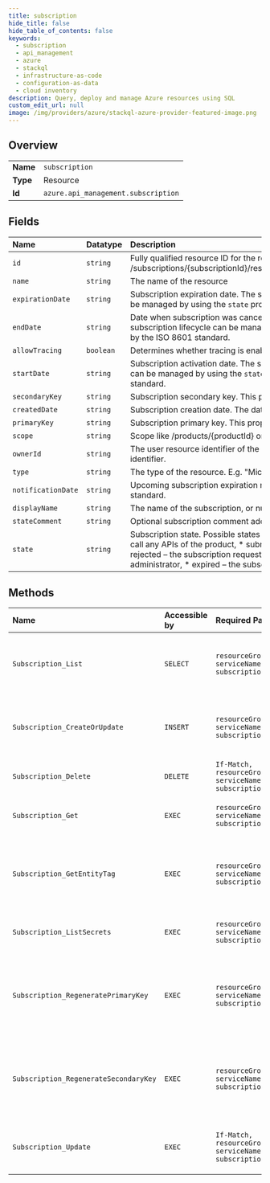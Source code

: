 ```yaml
---
title: subscription
hide_title: false
hide_table_of_contents: false
keywords:
  - subscription
  - api_management
  - azure    
  - stackql
  - infrastructure-as-code
  - configuration-as-data
  - cloud inventory
description: Query, deploy and manage Azure resources using SQL
custom_edit_url: null
image: /img/providers/azure/stackql-azure-provider-featured-image.png
---
```

  
    

## Overview
<table><tbody>
<tr><td><b>Name</b></td><td><code>subscription</code></td></tr>
<tr><td><b>Type</b></td><td>Resource</td></tr>
<tr><td><b>Id</b></td><td><code>azure.api_management.subscription</code></td></tr>
</tbody></table>

## Fields
| Name | Datatype | Description |
|:-----|:---------|:------------|
| `id` | `string` | Fully qualified resource ID for the resource. Ex - /subscriptions/{subscriptionId}/resourceGroups/{resourceGroupName}/providers/{resourceProviderNamespace}/{resourceType}/{resourceName} |
| `name` | `string` | The name of the resource |
| `expirationDate` | `string` | Subscription expiration date. The setting is for audit purposes only and the subscription is not automatically expired. The subscription lifecycle can be managed by using the `state` property. The date conforms to the following format: `yyyy-MM-ddTHH:mm:ssZ` as specified by the ISO 8601 standard.<br /> |
| `endDate` | `string` | Date when subscription was cancelled or expired. The setting is for audit purposes only and the subscription is not automatically cancelled. The subscription lifecycle can be managed by using the `state` property. The date conforms to the following format: `yyyy-MM-ddTHH:mm:ssZ` as specified by the ISO 8601 standard.<br /> |
| `allowTracing` | `boolean` | Determines whether tracing is enabled |
| `startDate` | `string` | Subscription activation date. The setting is for audit purposes only and the subscription is not automatically activated. The subscription lifecycle can be managed by using the `state` property. The date conforms to the following format: `yyyy-MM-ddTHH:mm:ssZ` as specified by the ISO 8601 standard.<br /> |
| `secondaryKey` | `string` | Subscription secondary key. This property will not be filled on 'GET' operations! Use '/listSecrets' POST request to get the value. |
| `createdDate` | `string` | Subscription creation date. The date conforms to the following format: `yyyy-MM-ddTHH:mm:ssZ` as specified by the ISO 8601 standard.<br /> |
| `primaryKey` | `string` | Subscription primary key. This property will not be filled on 'GET' operations! Use '/listSecrets' POST request to get the value. |
| `scope` | `string` | Scope like /products/{productId} or /apis or /apis/{apiId}. |
| `ownerId` | `string` | The user resource identifier of the subscription owner. The value is a valid relative URL in the format of /users/{userId} where {userId} is a user identifier. |
| `type` | `string` | The type of the resource. E.g. "Microsoft.Compute/virtualMachines" or "Microsoft.Storage/storageAccounts" |
| `notificationDate` | `string` | Upcoming subscription expiration notification date. The date conforms to the following format: `yyyy-MM-ddTHH:mm:ssZ` as specified by the ISO 8601 standard.<br /> |
| `displayName` | `string` | The name of the subscription, or null if the subscription has no name. |
| `stateComment` | `string` | Optional subscription comment added by an administrator when the state is changed to the 'rejected'. |
| `state` | `string` | Subscription state. Possible states are * active – the subscription is active, * suspended – the subscription is blocked, and the subscriber cannot call any APIs of the product, * submitted – the subscription request has been made by the developer, but has not yet been approved or rejected, * rejected – the subscription request has been denied by an administrator, * cancelled – the subscription has been cancelled by the developer or administrator, * expired – the subscription reached its expiration date and was deactivated. |
## Methods
| Name | Accessible by | Required Params | Description |
|:-----|:--------------|:----------------|:------------|
| `Subscription_List` | `SELECT` | `resourceGroupName, serviceName, subscriptionId` | Lists all subscriptions of the API Management service instance. |
| `Subscription_CreateOrUpdate` | `INSERT` | `resourceGroupName, serviceName, sid, subscriptionId` | Creates or updates the subscription of specified user to the specified product. |
| `Subscription_Delete` | `DELETE` | `If-Match, resourceGroupName, serviceName, sid, subscriptionId` | Deletes the specified subscription. |
| `Subscription_Get` | `EXEC` | `resourceGroupName, serviceName, sid, subscriptionId` | Gets the specified Subscription entity. |
| `Subscription_GetEntityTag` | `EXEC` | `resourceGroupName, serviceName, sid, subscriptionId` | Gets the entity state (Etag) version of the apimanagement subscription specified by its identifier. |
| `Subscription_ListSecrets` | `EXEC` | `resourceGroupName, serviceName, sid, subscriptionId` | Gets the specified Subscription keys. |
| `Subscription_RegeneratePrimaryKey` | `EXEC` | `resourceGroupName, serviceName, sid, subscriptionId` | Regenerates primary key of existing subscription of the API Management service instance. |
| `Subscription_RegenerateSecondaryKey` | `EXEC` | `resourceGroupName, serviceName, sid, subscriptionId` | Regenerates secondary key of existing subscription of the API Management service instance. |
| `Subscription_Update` | `EXEC` | `If-Match, resourceGroupName, serviceName, sid, subscriptionId` | Updates the details of a subscription specified by its identifier. |
